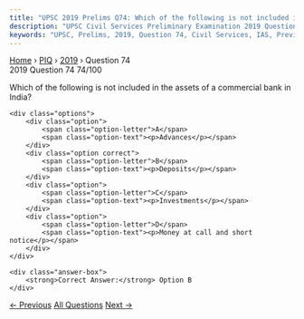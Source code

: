```yaml
---
title: "UPSC 2019 Prelims Q74: Which of the following is not included in the assets of a co..."
description: "UPSC Civil Services Preliminary Examination 2019 Question 74 with options and answer"
keywords: "UPSC, Prelims, 2019, Question 74, Civil Services, IAS, Previous Year Questions"
---
```


<nav class="breadcrumb">
    <a href="../../">Home</a>
    <span>›</span>
    <a href="../">PIQ</a>
    <span>›</span>
    <a href="./">2019</a>
    <span>›</span>
    <span>Question 74</span>
</nav>

<div class="question-header">
    <div class="question-meta">
        <span class="year-badge">2019</span>
        <span class="question-number">Question 74</span>
        <span class="progress">74/100</span>
    </div>
    <div class="progress-bar">
        <div class="progress-fill" style="width: 74.0%"></div>
    </div>
</div>

<div class="question-content">
    <div class="question-text">
        <p>Which of the following is not included in the assets of a commercial bank in<br />
India?</p>
    </div>
    
    <div class="options">
        <div class="option">
            <span class="option-letter">A</span>
            <span class="option-text"><p>Advances</p></span>
        </div>
        <div class="option correct">
            <span class="option-letter">B</span>
            <span class="option-text"><p>Deposits</p></span>
        </div>
        <div class="option">
            <span class="option-letter">C</span>
            <span class="option-text"><p>Investments</p></span>
        </div>
        <div class="option">
            <span class="option-letter">D</span>
            <span class="option-text"><p>Money at call and short notice</p></span>
        </div>
    </div>

    <div class="answer-box">
        <strong>Correct Answer:</strong> Option B
    </div>
</div>

<div class="question-nav">
    <a href="../q073-consider-the-following-statements-1-most-of-indias/" class="nav-btn prev">← Previous</a>
    <a href="../" class="nav-btn center">All Questions</a>
    <a href="../q075-in-the-context-of-india-which-of-the-following-fac/" class="nav-btn next">Next →</a>
</div>
